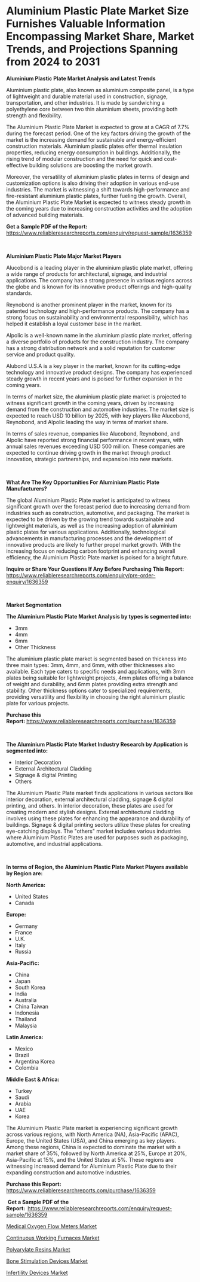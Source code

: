 <p><h1>Aluminium Plastic Plate Market Size Furnishes Valuable Information Encompassing Market Share, Market Trends, and Projections Spanning from 2024 to 2031</h1></p><p><strong>Aluminium Plastic Plate Market Analysis and Latest Trends</strong></p>
<p><p>Aluminium plastic plate, also known as aluminium composite panel, is a type of lightweight and durable material used in construction, signage, transportation, and other industries. It is made by sandwiching a polyethylene core between two thin aluminium sheets, providing both strength and flexibility.</p><p>The Aluminium Plastic Plate Market is expected to grow at a CAGR of 7.7% during the forecast period. One of the key factors driving the growth of the market is the increasing demand for sustainable and energy-efficient construction materials. Aluminium plastic plates offer thermal insulation properties, reducing energy consumption in buildings. Additionally, the rising trend of modular construction and the need for quick and cost-effective building solutions are boosting the market growth.</p><p>Moreover, the versatility of aluminium plastic plates in terms of design and customization options is also driving their adoption in various end-use industries. The market is witnessing a shift towards high-performance and fire-resistant aluminium plastic plates, further fueling the growth. Overall, the Aluminium Plastic Plate Market is expected to witness steady growth in the coming years due to increasing construction activities and the adoption of advanced building materials.</p></p>
<p><strong>Get a Sample PDF of the Report:&nbsp;</strong> <a href="https://www.reliableresearchreports.com/enquiry/request-sample/1636359">https://www.reliableresearchreports.com/enquiry/request-sample/1636359</a></p>
<p>&nbsp;</p>
<p><strong>Aluminium Plastic Plate Major Market Players</strong></p>
<p><p>Alucobond is a leading player in the aluminium plastic plate market, offering a wide range of products for architectural, signage, and industrial applications. The company has a strong presence in various regions across the globe and is known for its innovative product offerings and high-quality standards.</p><p>Reynobond is another prominent player in the market, known for its patented technology and high-performance products. The company has a strong focus on sustainability and environmental responsibility, which has helped it establish a loyal customer base in the market.</p><p>Alpolic is a well-known name in the aluminium plastic plate market, offering a diverse portfolio of products for the construction industry. The company has a strong distribution network and a solid reputation for customer service and product quality.</p><p>Alubond U.S.A is a key player in the market, known for its cutting-edge technology and innovative product designs. The company has experienced steady growth in recent years and is poised for further expansion in the coming years.</p><p>In terms of market size, the aluminium plastic plate market is projected to witness significant growth in the coming years, driven by increasing demand from the construction and automotive industries. The market size is expected to reach USD 10 billion by 2025, with key players like Alucobond, Reynobond, and Alpolic leading the way in terms of market share.</p><p>In terms of sales revenue, companies like Alucobond, Reynobond, and Alpolic have reported strong financial performance in recent years, with annual sales revenues exceeding USD 500 million. These companies are expected to continue driving growth in the market through product innovation, strategic partnerships, and expansion into new markets.</p></p>
<p>&nbsp;</p>
<p><strong>What Are The Key Opportunities For Aluminium Plastic Plate Manufacturers?</strong></p>
<p><p>The global Aluminium Plastic Plate market is anticipated to witness significant growth over the forecast period due to increasing demand from industries such as construction, automotive, and packaging. The market is expected to be driven by the growing trend towards sustainable and lightweight materials, as well as the increasing adoption of aluminium plastic plates for various applications. Additionally, technological advancements in manufacturing processes and the development of innovative products are likely to further propel market growth. With the increasing focus on reducing carbon footprint and enhancing overall efficiency, the Aluminium Plastic Plate market is poised for a bright future.</p></p>
<p><strong>Inquire or Share Your Questions If Any Before Purchasing This Report:</strong> <a href="https://www.reliableresearchreports.com/enquiry/pre-order-enquiry/1636359">https://www.reliableresearchreports.com/enquiry/pre-order-enquiry/1636359</a></p>
<p>&nbsp;</p>
<p><strong>Market Segmentation</strong></p>
<p><strong>The Aluminium Plastic Plate Market Analysis by types is segmented into:</strong></p>
<p><ul><li>3mm</li><li>4mm</li><li>6mm</li><li>Other Thickness</li></ul></p>
<p><p>The aluminium plastic plate market is segmented based on thickness into three main types: 3mm, 4mm, and 6mm, with other thicknesses also available. Each type caters to specific needs and applications, with 3mm plates being suitable for lightweight projects, 4mm plates offering a balance of weight and durability, and 6mm plates providing extra strength and stability. Other thickness options cater to specialized requirements, providing versatility and flexibility in choosing the right aluminium plastic plate for various projects.</p></p>
<p><strong>Purchase this Report:&nbsp;</strong><a href="https://www.reliableresearchreports.com/purchase/1636359">https://www.reliableresearchreports.com/purchase/1636359</a></p>
<p>&nbsp;</p>
<p><strong>The Aluminium Plastic Plate Market Industry Research by Application is segmented into:</strong></p>
<p><ul><li>Interior Decoration</li><li>External Architectural Cladding</li><li>Signage & digital Printing</li><li>Others</li></ul></p>
<p><p>The Aluminium Plastic Plate market finds applications in various sectors like interior decoration, external architectural cladding, signage & digital printing, and others. In interior decoration, these plates are used for creating modern and stylish designs. External architectural cladding involves using these plates for enhancing the appearance and durability of buildings. Signage & digital printing sectors utilize these plates for creating eye-catching displays. The "others" market includes various industries where Aluminium Plastic Plates are used for purposes such as packaging, automotive, and industrial applications.</p></p>
<p>&nbsp;</p>
<p><strong>In terms of Region, the Aluminium Plastic Plate Market Players available by Region are:</strong></p>
<p>
    <p> <strong> North America: </strong>
        <ul>
            <li>United States</li>
            <li>Canada</li>
        </ul>
        </p> 
    <p> <strong> Europe: </strong>
        <ul>
            <li>Germany</li>
            <li>France</li>
            <li>U.K.</li>
            <li>Italy</li>
            <li>Russia</li>
        </ul>
        </p> 
    <p> <strong> Asia-Pacific: </strong>
        <ul>
            <li>China</li>
            <li>Japan</li>
            <li>South Korea</li>
            <li>India</li>
            <li>Australia</li>
            <li>China Taiwan</li>
            <li>Indonesia</li>
            <li>Thailand</li>
            <li>Malaysia</li>
        </ul>
        </p> 
    <p> <strong> Latin America: </strong>
        <ul>
            <li>Mexico</li>
            <li>Brazil</li>
            <li>Argentina Korea</li>
            <li>Colombia</li>
        </ul>
        </p> 
    <p> <strong> Middle East & Africa: </strong>
        <ul>
            <li>Turkey</li>
            <li>Saudi</li>
            <li>Arabia</li>
            <li>UAE</li>
            <li>Korea</li>
        </ul>
    </p>
    </p>
<p><p>The Aluminium Plastic Plate market is experiencing significant growth across various regions, with North America (NA), Asia-Pacific (APAC), Europe, the United States (USA), and China emerging as key players. Among these regions, China is expected to dominate the market with a market share of 35%, followed by North America at 25%, Europe at 20%, Asia-Pacific at 15%, and the United States at 5%. These regions are witnessing increased demand for Aluminium Plastic Plate due to their expanding construction and automotive industries.</p></p>
<p><strong>Purchase this Report: </strong><a href="https://www.reliableresearchreports.com/purchase/1636359">https://www.reliableresearchreports.com/purchase/1636359</a></p>
<p>&nbsp;<strong>Get a Sample PDF of the Report:&nbsp;&nbsp;</strong><a href="https://www.reliableresearchreports.com/enquiry/request-sample/1636359">https://www.reliableresearchreports.com/enquiry/request-sample/1636359</a></p>
<p><strong></strong></p>
<p><p><a href="https://medium.com/@crystalpena2022/medical-oxygen-flow-meters-nbsp-market-focuses-on-market-share-size-and-projected-forecast-till-4ba6bb567adb">Medical Oxygen Flow Meters Market</a></p><p><a href="https://github.com/RickHolmes3/Market-Research-Report-List-3/blob/main/continuous-working-furnaces-market.md">Continuous Working Furnaces Market</a></p><p><a href="https://github.com/Krish2023na/Market-Research-Report-List-3/blob/main/polyarylate-resins-market.md">Polyarylate Resins Market</a></p><p><a href="https://medium.com/@patriciahanson2013/bone-stimulation-devices-market-analysis-and-sze-forecasted-for-period-from-2024-to-2031-18bcab488107">Bone Stimulation Devices Market</a></p><p><a href="https://medium.com/@patriciahanson2013/infertility-devices-market-size-and-market-trends-complete-industry-overview-2024-to-2031-319112ff9f67">Infertility Devices Market</a></p></p>